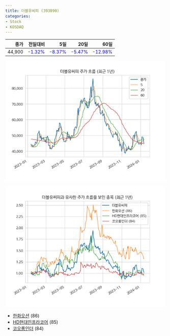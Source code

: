 ```yaml
---
title: 더블유씨피 (393890)
categories:
- Stock
- KOSDAQ
---
```


|종가|전일대비|5일|20일|60일|
|---:|-------:|--:|---:|---:|
|44,900|<span style="color: blue">-1.32%</span>|<span style="color: blue">-8.37%</span>|<span style="color: blue">-5.47%</span>|<span style="color: blue">-12.98%</span>|


<!-- more -->

![393890](/assets/images/stock/393890.png)

![393890](/assets/images/stock/393890_sim.png)

- [한화오션](/042660/) (86)
- [HD현대인프라코어](/042670/) (85)
- [코오롱인더](//120110/) (84)